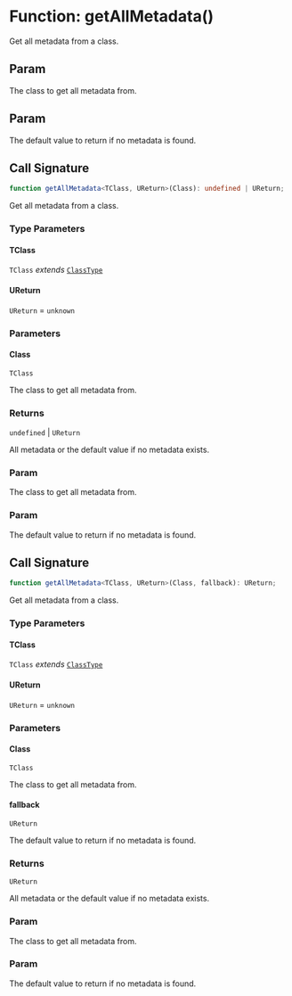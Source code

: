 # Function: getAllMetadata()

Get all metadata from a class.

## Param

The class to get all metadata from.

## Param

The default value to return if no metadata is found.

## Call Signature

```ts
function getAllMetadata<TClass, UReturn>(Class): undefined | UReturn;
```

Get all metadata from a class.

### Type Parameters

#### TClass

`TClass` *extends* [`ClassType`](../../../declarations/type-aliases/ClassType.md)

#### UReturn

`UReturn` = `unknown`

### Parameters

#### Class

`TClass`

The class to get all metadata from.

### Returns

`undefined` \| `UReturn`

All metadata or the default value if no metadata exists.

### Param

The class to get all metadata from.

### Param

The default value to return if no metadata is found.

## Call Signature

```ts
function getAllMetadata<TClass, UReturn>(Class, fallback): UReturn;
```

Get all metadata from a class.

### Type Parameters

#### TClass

`TClass` *extends* [`ClassType`](../../../declarations/type-aliases/ClassType.md)

#### UReturn

`UReturn` = `unknown`

### Parameters

#### Class

`TClass`

The class to get all metadata from.

#### fallback

`UReturn`

The default value to return if no metadata is found.

### Returns

`UReturn`

All metadata or the default value if no metadata exists.

### Param

The class to get all metadata from.

### Param

The default value to return if no metadata is found.
